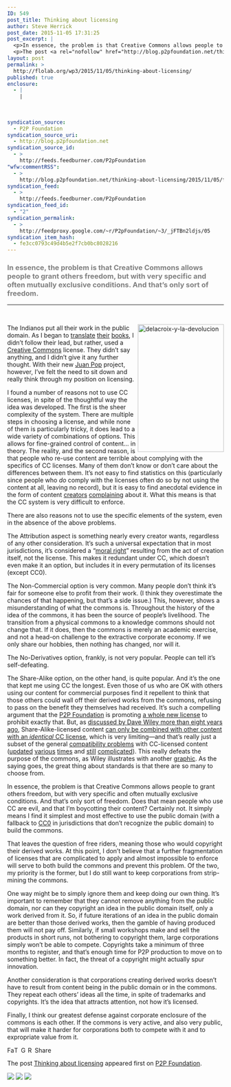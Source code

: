 ```yaml
---
ID: 549
post_title: Thinking about licensing
author: Steve Herrick
post_date: 2015-11-05 17:31:25
post_excerpt: |
  <p>In essence, the problem is that Creative Commons allows people to grant others freedom, but with very specific and often mutually exclusive conditions. And that&rsquo;s only sort of freedom. &nbsp; The Indianos put all their work in the public domain. As I began to translate their books, I didn&rsquo;t follow their lead, but rather, used [&hellip;]</p>
  <p>The post <a rel="nofollow" href="http://blog.p2pfoundation.net/thinking-about-licensing/2015/11/05">Thinking about licensing</a> appeared first on <a rel="nofollow" href="http://blog.p2pfoundation.net/">P2P Foundation</a>.</p>
layout: post
permalink: >
  http://flolab.org/wp3/2015/11/05/thinking-about-licensing/
published: true
enclosure:
  - |
    |
        
        
        
syndication_source:
  - P2P Foundation
syndication_source_uri:
  - http://blog.p2pfoundation.net
syndication_source_id:
  - >
    http://feeds.feedburner.com/P2pFoundation
"wfw:commentRSS":
  - >
    http://blog.p2pfoundation.net/thinking-about-licensing/2015/11/05/feed
syndication_feed:
  - >
    http://feeds.feedburner.com/P2pFoundation
syndication_feed_id:
  - "2"
syndication_permalink:
  - >
    http://feedproxy.google.com/~r/P2pFoundation/~3/_jFTBn2ldjs/05
syndication_item_hash:
  - fe3cc0793c49d4b5e2f7cb0bc8028216
---
```

<div class="entradilla">
  <h3>
    <span style="color: #808080">In essence, the problem is that Creative Commons allows people to grant others freedom, but with very specific and often mutually exclusive conditions. And that’s only sort of freedom.</span>
  </h3>
  
  <hr />
  
  <p>
     
  </p>
</div>

<div class="post-body">
  <p>
    <a href="https://english.lasindias.com/files/2015/10/delacroix-y-la-devolucion.jpg"><img class="alignright size-full wp-image-2022" src="https://english.lasindias.com/files/2015/10/delacroix-y-la-devolucion.jpg" alt="delacroix-y-la-devolucion" width="200" height="297" align="right" /></a>The Indianos put all their work in the public domain. As I began to <a href="https://payhip.com/b/LMw0">translate</a> <a href="https://payhip.com/b/Bz4o">their</a> <a href="https://payhip.com/b/oztC">books</a>, I didn’t follow their lead, but rather, used a <a href="http://creativecommons.org/">Creative Commons</a> license. They didn’t say anything, and I didn’t give it any further thought. With their new <a href="http://juanpop.com/">Juan Pop</a> project, however, I’ve felt the need to sit down and really think through my position on licensing.
  </p>
  
  <p>
    I found a number of reasons not to use CC licenses, in spite of the thoughtful way the idea was developed. The first is the sheer complexity of the system. There are multiple steps in choosing a license, and while none of them is particularly tricky, it does lead to a wide variety of combinations of options. This allows for fine-grained control of content… in theory. The reality, and the second reason, is that people who re-use content are terrible about complying with the specifics of CC licenses. Many of them don’t know or don’t care about the differences between them. It’s not easy to find statistics on this (particularly since people who <em>do</em> comply with the licenses often do so by not using the content at all, leaving no record), but it is easy to find anecdotal evidence in the form of content <a href="http://blogs.scientificamerican.com/compound-eye/creative-commons-is-not-public-domain/">creators</a> <a href="https://www.plagiarismtoday.com/2010/01/12/how-to-correctly-use-creative-commons-works/">complaining</a> about it. What this means is that the CC system is very difficult to enforce.
  </p>
  
  <p>
    There are also reasons not to use the specific elements of the system, even in the absence of the above problems.
  </p>
  
  <p>
    The Attribution aspect is something nearly every creator wants, regardless of any other consideration. It’s such a universal expectation that in most jurisdictions, it’s considered a “<a href="https://en.wikipedia.org/wiki/Moral_rights">moral right</a>” resulting from the act of creation itself, not the license. This makes it redundant under CC, which doesn’t even make it an option, but includes it in every permutation of its licenses (except CC0).
  </p>
  
  <p>
    The Non-Commercial option is very common. Many people don’t think it’s fair for someone else to profit from their work. (I think they overestimate the chances of that happening, but that’s a side issue.) This, however, shows a misunderstanding of what the commons is. Throughout the history of the idea of the commons, it has been the source of people’s livelihood. The transition from a physical commons to a knowledge commons should not change that. If it does, then the commons is merely an academic exercise, and not a head-on challenge to the extractive corporate economy. If we only share our hobbies, then nothing has changed, nor will it.
  </p>
  
  <p>
    The No-Derivatives option, frankly, is not very popular. People can tell it’s self-defeating.
  </p>
  
  <p>
    The Share-Alike option, on the other hand, is quite popular. And it’s the one that kept me using CC the longest. Even those of us who are OK with others using our content for commercial purposes find it repellent to think that those others could wall off their derived works from the commons, refusing to pass on the benefit they themselves had received. It’s such a compelling argument that the <a href="http://p2pfoundation.net/Main_Page">P2P Foundation</a> is promoting <a href="http://p2pfoundation.net/Peer_Production_License">a whole new license</a> to prohibit exactly that. But, as <a href="http://opencontent.org/blog/archives/430">discussed by Dave Wiley more than eight years ago</a>, Share-Alike-licensed content <a href="http://opencontent.org/blog/archives/347">can only be combined with other content with an <em>identical</em> CC license</a>, which is very limiting—and that’s really just a subset of the general <a href="http://creativecommons.org/compatiblelicenses">compatibility problems</a> with CC-licensed content (<a href="https://wiki.creativecommons.org/wiki/ShareAlike_compatibility">updated</a> <a href="http://sennoma.net/?p=622">various</a> <a href="https://wiki.creativecommons.org/wiki/Wiki/cc_license_compatibility">times</a> and <a href="https://learn.canvas.net/courses/4/pages/compatibility-of-creative-commons-licenses?module_item_id=52575">still</a> <a href="http://www.web2rights.com/OERIPRSupport/creativecommons/">complicated</a>). This really defeats the purpose of the commons, as Wiley illustrates with another <a href="http://s75.photobucket.com/user/opencontent/media/oer-galaxies.jpg.html">graphic</a>. As the saying goes, the great thing about standards is that there are so many to choose from.
  </p>
  
  <p>
    In essence, the problem is that Creative Commons allows people to grant others freedom, but with very specific and often mutually exclusive conditions. And that’s only sort of freedom. Does that mean people who use CC are evil, and that I’m boycotting their content? Certainly not. It simply means I find it simplest and most effective to use the public domain (with a fallback to <a href="http://creativecommons.org/publicdomain/zero/1.0/">CC0</a> in jurisdictions that don’t recognize the public domain) to build the commons.
  </p>
  
  <p>
    That leaves the question of free riders, meaning those who would copyright their derived works. At this point, I don’t believe that a further fragmentation of licenses that are complicated to apply and almost impossible to enforce will serve to both build the commons and prevent this problem. Of the two, my priority is the former, but I do still want to keep corporations from strip-mining the commons.
  </p>
  
  <p>
    One way might be to simply ignore them and keep doing our own thing. It’s important to remember that they cannot remove anything from the public domain, nor can they copyright an idea in the public domain itself, only a work derived from it. So, if future iterations of an idea in the public domain are better than those derived works, then the gamble of having produced them will not pay off. Similarly, if small workshops make and sell the products in short runs, not bothering to copyright them, large corporations simply won’t be able to compete. Copyrights take a minimum of three months to register, and that’s enough time for P2P production to move on to something better. In fact, the threat of a copyright might actually spur innovation.
  </p>
  
  <p>
    Another consideration is that corporations creating derived works doesn’t have to result from content being in the public domain or in the commons. They repeat each others’ ideas all the time, in spite of trademarks and copyrights. It’s the idea that attracts attention, not how it’s licensed.
  </p>
  
  <p>
    Finally, I think our greatest defense against corporate enclosure of the commons is each other. If the commons is very active, and also very public, that will make it harder for corporations both to compete with it and to expropriate value from it.
  </p>
</div>

<a class="a2a_button_facebook" href="http://www.addtoany.com/add_to/facebook?linkurl=http%3A%2F%2Fblog.p2pfoundation.net%2Fthinking-about-licensing%2F2015%2F11%2F05&linkname=Thinking%20about%20licensing" title="Facebook" rel="nofollow"><img src="http://blog.p2pfoundation.net/wp-content/plugins/add-to-any/icons/facebook.png" width="16" height="16" alt="Facebook" /></a><a class="a2a_button_twitter" href="http://www.addtoany.com/add_to/twitter?linkurl=http%3A%2F%2Fblog.p2pfoundation.net%2Fthinking-about-licensing%2F2015%2F11%2F05&linkname=Thinking%20about%20licensing" title="Twitter" rel="nofollow"><img src="http://blog.p2pfoundation.net/wp-content/plugins/add-to-any/icons/twitter.png" width="16" height="16" alt="Twitter" /></a><a class="a2a_button_google_plus" href="http://www.addtoany.com/add_to/google_plus?linkurl=http%3A%2F%2Fblog.p2pfoundation.net%2Fthinking-about-licensing%2F2015%2F11%2F05&linkname=Thinking%20about%20licensing" title="Google+" rel="nofollow"><img src="http://blog.p2pfoundation.net/wp-content/plugins/add-to-any/icons/google_plus.png" width="16" height="16" alt="Google+" /></a><a class="a2a_button_reddit" href="http://www.addtoany.com/add_to/reddit?linkurl=http%3A%2F%2Fblog.p2pfoundation.net%2Fthinking-about-licensing%2F2015%2F11%2F05&linkname=Thinking%20about%20licensing" title="Reddit" rel="nofollow"><img src="http://blog.p2pfoundation.net/wp-content/plugins/add-to-any/icons/reddit.png" width="16" height="16" alt="Reddit" /></a><a class="a2a_dd a2a_target addtoany_share_save" href="https://www.addtoany.com/share#url=http%3A%2F%2Fblog.p2pfoundation.net%2Fthinking-about-licensing%2F2015%2F11%2F05&title=Thinking%20about%20licensing" id="wpa2a_2"><img src="http://blog.p2pfoundation.net/wp-content/plugins/add-to-any/share_save_120_16.png" width="120" height="16" alt="Share" /></a>

The post <a rel="nofollow" href="http://blog.p2pfoundation.net/thinking-about-licensing/2015/11/05">Thinking about licensing</a> appeared first on <a rel="nofollow" href="http://blog.p2pfoundation.net/">P2P Foundation</a>.

<div class="feedflare">
  <a href="http://feeds.feedburner.com/~ff/P2pFoundation?a=_jFTBn2ldjs:-G8iyiNtX5k:7Q72WNTAKBA"><img src="http://feeds.feedburner.com/~ff/P2pFoundation?d=7Q72WNTAKBA" border="0" /></img></a> <a href="http://feeds.feedburner.com/~ff/P2pFoundation?a=_jFTBn2ldjs:-G8iyiNtX5k:D7DqB2pKExk"><img src="http://feeds.feedburner.com/~ff/P2pFoundation?i=_jFTBn2ldjs:-G8iyiNtX5k:D7DqB2pKExk" border="0" /></img></a> <a href="http://feeds.feedburner.com/~ff/P2pFoundation?a=_jFTBn2ldjs:-G8iyiNtX5k:2mJPEYqXBVI"><img src="http://feeds.feedburner.com/~ff/P2pFoundation?d=2mJPEYqXBVI" border="0" /></img></a>
</div>

<img src="http://feeds.feedburner.com/~r/P2pFoundation/~4/_jFTBn2ldjs" height="1" width="1" alt="" />